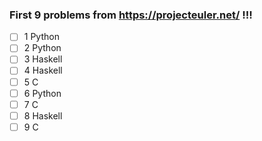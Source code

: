 ### First 9 problems from https://projecteuler.net/ !!!

- [ ] 1 Python
- [ ] 2 Python
- [ ] 3 Haskell
- [ ] 4 Haskell
- [ ] 5 C
- [ ] 6 Python
- [ ] 7 C
- [ ] 8 Haskell
- [ ] 9 C

